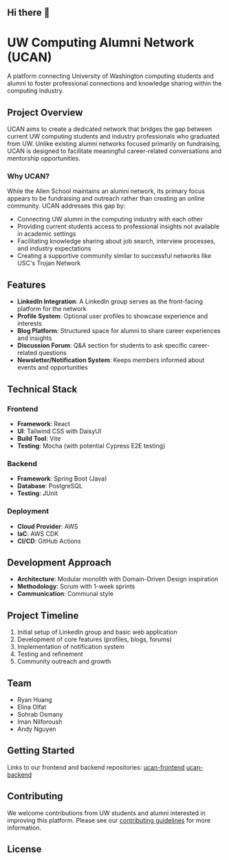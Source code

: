## Hi there 👋

<!--

**Here are some ideas to get you started:**

🙋‍♀️ A short introduction - what is your organization all about?
🌈 Contribution guidelines - how can the community get involved?
👩‍💻 Useful resources - where can the community find your docs? Is there anything else the community should know?
🍿 Fun facts - what does your team eat for breakfast?
🧙 Remember, you can do mighty things with the power of [Markdown](https://docs.github.com/github/writing-on-github/getting-started-with-writing-and-formatting-on-github/basic-writing-and-formatting-syntax)
-->

# UW Computing Alumni Network (UCAN)

A platform connecting University of Washington computing students and alumni to foster professional connections and knowledge sharing within the computing industry.

## Project Overview

UCAN aims to create a dedicated network that bridges the gap between current UW computing students and industry professionals who graduated from UW. Unlike existing alumni networks focused primarily on fundraising, UCAN is designed to facilitate meaningful career-related conversations and mentorship opportunities.

### Why UCAN?

While the Allen School maintains an alumni network, its primary focus appears to be fundraising and outreach rather than creating an online community. UCAN addresses this gap by:

- Connecting UW alumni in the computing industry with each other
- Providing current students access to professional insights not available in academic settings
- Facilitating knowledge sharing about job search, interview processes, and industry expectations
- Creating a supportive community similar to successful networks like USC's Trojan Network

## Features

- **LinkedIn Integration**: A LinkedIn group serves as the front-facing platform for the network
- **Profile System**: Optional user profiles to showcase experience and interests
- **Blog Platform**: Structured space for alumni to share career experiences and insights
- **Discussion Forum**: Q&A section for students to ask specific career-related questions
- **Newsletter/Notification System**: Keeps members informed about events and opportunities

## Technical Stack

### Frontend
- **Framework**: React
- **UI**: Tailwind CSS with DaisyUI
- **Build Tool**: Vite
- **Testing**: Mocha (with potential Cypress E2E testing)

### Backend
- **Framework**: Spring Boot (Java)
- **Database**: PostgreSQL
- **Testing**: JUnit

### Deployment
- **Cloud Provider**: AWS
- **IaC**: AWS CDK
- **CI/CD**: GitHub Actions

## Development Approach

- **Architecture**: Modular monolith with Domain-Driven Design inspiration
- **Methodology**: Scrum with 1-week sprints
- **Communication**: Communal style

## Project Timeline

1. Initial setup of LinkedIn group and basic web application
2. Development of core features (profiles, blogs, forums)
3. Implementation of notification system
4. Testing and refinement
5. Community outreach and growth

## Team

- Ryan Huang
- Elina Olfat
- Sohrab Osmany
- Iman Nilforoush
- Andy Nguyen

## Getting Started

Links to our frontend and backend repositories:
[ucan-frontend](https://github.com/ucan-app/ucan-frontend)
[ucan-backend](https://github.com/ucan-app/ucan-backend)

## Contributing

We welcome contributions from UW students and alumni interested in improving this platform. Please see our [contributing guidelines](CONTRIBUTING.md) for more information.

## License
